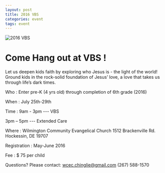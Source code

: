 ```yaml
---
layout: post 
title: 2016 VBS
categories: event
tags: event 
---
```


![2016 VBS]({{site.media_url}}/event/2016/2016-07-25-VBS.png)


Come Hang out at VBS !
=========================

Let us deepen kids faith by exploring who Jesus is - the light of the world!
Ground kids in the rock-solid foundation of Jesus’ love, a love that takes us
through life’s dark times.


Who           :  Enter pre-K (4 yrs old) through completion of 6th grade (2016)


When          :  July 25th-29th


Time           :  9am - 3pm ---  VBS

3pm – 5pm --- Extended Care

Where        :   Wilmington Community Evangelical Church
       1512 Brackenville Rd.  Hockessin, DE 19707

Registration :   May-June 2016

Fee           :    $ 75 per child

Questions?  Please contact: wcec.chinglie@gmail.com
(267)  588-1570
